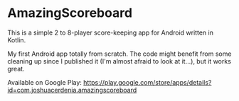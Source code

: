 # AmazingScoreboard

This is a simple 2 to 8-player score-keeping app for Android written in Kotlin.

My first Android app totally from scratch. The code might benefit from some cleaning up since I published it (I'm almost afraid to look at it...), but it works great.

Available on Google Play: https://play.google.com/store/apps/details?id=com.joshuacerdenia.amazingscoreboard
